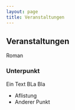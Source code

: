 ```yaml
---
layout: page
title: Veranstaltungen
---
```


## Veranstaltungen

Roman

### Unterpunkt
Ein Text
BLa
Bla
- Aflistung
- Anderer Punkt
